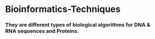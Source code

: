 # Bioinformatics-Techniques

### They are different types of biological algorithms for DNA & RNA sequences and Proteins.
